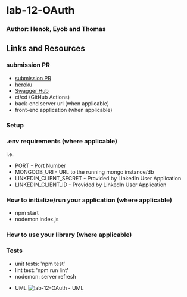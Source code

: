 <!-- # lab-12-OAuth

## Project Name : OAuth

### Author: Henok , Eyob and Thomas.

### Links and Resources

- [submission PR]()
- [heroku]()

### DOCUMENTATION

[Swagger Hub](http://localhost:3000/api-docs#/)
[npm publish]()

### Setup

#### `.env` requirements (where applicable)

- `PORT` - json-server --watch ./data/db

#### How to initialize/run your application (where applicable)

- nodemon to restart the server.
- Once it's restart enter localhost on the browser .
-

#### Tests

- unit tests: 'npm test'
- lint test: 'npm run lint'
- nodemon: server refresh

#### UML

![UML Diagram]() -->

# lab-12-OAuth

### Author: Henok, Eyob and Thomas

## Links and Resources

### submission PR

- [submission PR](https://github.com/henok-401-javascript/lab-12-OAuth/pull/8)
- [heroku](https://lab-12-oauth.herokuapp.com/)
- [Swagger Hub](http://localhost:3000/api-docs#/)
- ci/cd (GitHub Actions)
- back-end server url (when applicable)
- front-end application (when applicable)

### Setup

### .env requirements (where applicable)

i.e.

- PORT - Port Number
- MONGODB_URI - URL to the running mongo instance/db
- LINKEDIN_CLIENT_SECRET - Provided by LinkedIn User Application
- LINKEDIN_CLIENT_ID - Provided by LinkedIn User Application

### How to initialize/run your application (where applicable)

- npm start
- nodemon index.js

### How to use your library (where applicable)

### Tests

- unit tests: 'npm test'
- lint test: 'npm run lint'
- nodemon: server refresh

* UML
  ![lab-12-OAuth - UML](./lib/assets/...)
